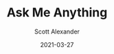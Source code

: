 ---
layout: podcast
title: "Ask Me Anything"
author: Scott Alexander
description: https://astralcodexten.substack.com/p/ask-me-anything
date: 2021-03-27
length: 35235
duration: 9
guid: ask-me-anything
---